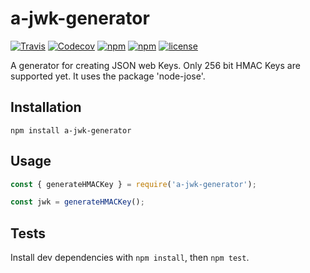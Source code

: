 # a-jwk-generator

[![Travis](https://img.shields.io/travis/adorsys/npm-jwk-generator.svg?style=flat-square)](https://travis-ci.org/adorsys/npm-jwk-generator/builds/)
[![Codecov](https://img.shields.io/codecov/c/github/adorsys/npm-jwk-generator.svg?style=flat-square)](https://codecov.io/gh/adorsys/npm-jwk-generator)
[![npm](https://img.shields.io/npm/v/a-jwk-generator.svg?style=flat-square)](https://www.npmjs.com/package/a-jwk-generator)
[![npm](https://img.shields.io/npm/dm/a-jwk-generator.svg?style=flat-square)](https://www.npmjs.com/package/a-jwk-generator)
[![license](https://img.shields.io/github/license/adorsys/npm-jwk-generator.svg?style=flat-square)](https://github.com/adorsys/npm-jwk-generator/blob/master/LICENSE)

A generator for creating JSON web Keys.
Only 256 bit HMAC Keys are supported yet.
It uses the package 'node-jose'.

## Installation

````
npm install a-jwk-generator 
````

## Usage

``` js
const { generateHMACKey } = require('a-jwk-generator');

const jwk = generateHMACKey();
```

## Tests

Install dev dependencies with `npm install`, then `npm test`.

